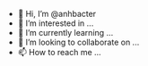 - 👋 Hi, I’m @anhbacter
- 👀 I’m interested in ...
- 🌱 I’m currently learning ...
- 💞️ I’m looking to collaborate on ...
- 📫 How to reach me ...

<!---
anhbacter/anhbacter is a ✨ special ✨ repository because its `README.md` (this file) appears on your GitHub profile.
You can click the Preview link to take a look at your changes.
--->
